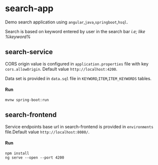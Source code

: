 # search-app
Demo search application using `angular`,`java`,`springboot`,`hsql`.
  
Search is based on keyword entered by user in the search bar *i.e; like %keyword%*

## search-service
  CORS origin value is configured in `application.properties` file with key `cors.allowOrigin`. Default value `http://localhost:4200`.
    
  Data set is provided in `data.sql` file in `KEYWORD`,`ITEM`,`ITEM_KEYWORDS` tables.

  #### Run
  ```
  mvnw spring-boot:run
  ```
  
## search-frontend
  Service endpoints base url in search-frontend is provided in `environments` file.Default value `http://localhost:8080/`.
  
  #### Run
  ```
  npm install
  ng serve --open --port 4200
  ```
  
